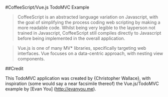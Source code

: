 #CoffeeScript/Vue.js TodoMVC Example

>CoffeeScript is an abstracted language variation on Javascript, with the goal of simplifying the process coding web scripting by making a more readable code. 
>Whilst being very legible to the layperson not trained in Javascript, CoffeeScript still compiles directly to Javascript before being implemented in the overall application.

>Vue.js is one of many MV* libraries, specifically targeting web interfaces.
Vue focuses on a data-centric approach, with nesting view components.

##Credit

This TodoMVC application was created by {Christopher Wallace},
with inspiration (some would say a near facsimile thereof) the Vue.js/TodoMVC example by [Evan You] (http://evanyou.me).
